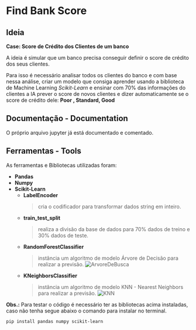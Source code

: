 # Find Bank Score

## Ideia

**Case: Score de Crédito dos Clientes de um banco**

A ideia é simular que um banco precisa conseguir definir o score de crédito dos seus clientes.

Para isso é necessário analisar todos os clientes do banco e com base nessa análise, criar um modelo que consiga aprender usando a biblioteca de Machine Learning *Scikit-Learn* e ensinar com 70% das informações do clientes a IA prever o score de novos clientes e dizer automaticamente se o score de crédito dele: **Poor , Standard, Good**

## Documentação - Documentation
O próprio arquivo jupyter já está documentado e comentado.

## Ferramentas - Tools 
As ferramentas e Bibliotecas utilizadas foram:

- **Pandas**
- **Numpy**
- **Scikit-Learn**
  - **LabelEncoder**
    > cria o codificador para transformar dados string em inteiro.
  - **train_test_split**
    > realiza a divisão da base de dados para 70% dados de treino e 30% dados de teste.
  - **RandomForestClassifier**
    > instância um algoritmo de modelo Árvore de Decisão para realizar a previsão.
    ![ArvoreDeBusca](https://www.homemmaquina.com.br/wp-content/uploads/2020/07/arvorededecisao1.png)
  - **KNeighborsClassifier**
    > instância um algoritmo de modelo KNN - Nearest Neighbors para realizar a previsão.
    ![KNN](https://miro.medium.com/v2/resize:fit:640/format:webp/1*wW8O-0xVQUFhBGexx2B6hg.png)

**Obs.:** Para testar o código é necessário ter as bibliotecas acima instaladas, caso não tenha segue abaixo o comando para instalar no terminal.

```
pip install pandas numpy scikit-learn
```
